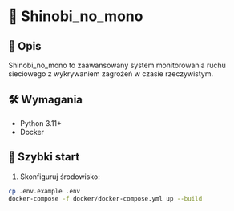 # 🚀 Shinobi_no_mono

## 📖 Opis
Shinobi_no_mono to zaawansowany system monitorowania ruchu sieciowego z wykrywaniem zagrożeń w czasie rzeczywistym.

## 🛠️ Wymagania
- Python 3.11+
- Docker

## 🚦 Szybki start
1. Skonfiguruj środowisko:
```bash
cp .env.example .env
docker-compose -f docker/docker-compose.yml up --build